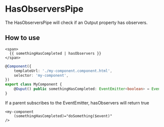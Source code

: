 # HasObserversPipe

The HasObserversPipe will check if an Output property has observers.

## How to use

```angular2html
<span>
  {{ somethingHasCompleted | hasObservers }}
</span>
```

```typescript
@Component({
	templateUrl: './my-component.component.html',
	selector: 'my-component',
})
export class MyComponent {
	@Ouput() public somethingHasCompleted: EventEmitter<boolean> = EventEmitter<boolean>();
}
```

If a parent subscribes to the EventEmitter, hasObservers will return true

```angular2html
<my-component
    (somethingHasCompleted)="doSomething($event)"
/>
```
